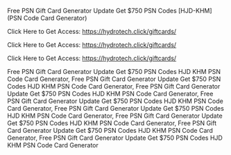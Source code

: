 Free PSN Gift Card Generator Update Get $750 PSN Codes [HJD-KHM] (PSN Code Card Generator)

Click Here to Get Access: https://hydrotech.click/giftcards/

Click Here to Get Access: https://hydrotech.click/giftcards/

Click Here to Get Access: https://hydrotech.click/giftcards/

Free PSN Gift Card Generator Update Get $750 PSN Codes HJD KHM PSN Code Card Generator, Free PSN Gift Card Generator Update Get $750 PSN Codes HJD KHM PSN Code Card Generator, Free PSN Gift Card Generator Update Get $750 PSN Codes HJD KHM PSN Code Card Generator, Free PSN Gift Card Generator Update Get $750 PSN Codes HJD KHM PSN Code Card Generator, Free PSN Gift Card Generator Update Get $750 PSN Codes HJD KHM PSN Code Card Generator, Free PSN Gift Card Generator Update Get $750 PSN Codes HJD KHM PSN Code Card Generator, Free PSN Gift Card Generator Update Get $750 PSN Codes HJD KHM PSN Code Card Generator, Free PSN Gift Card Generator Update Get $750 PSN Codes HJD KHM PSN Code Card Generator
